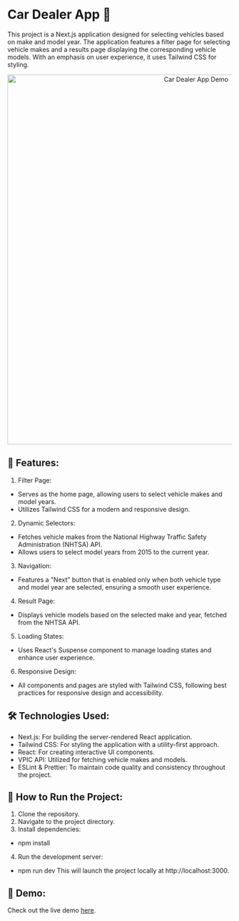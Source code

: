 # Car Dealer App 🚗
This project is a Next.js application designed for selecting vehicles based on make and model year. The application features a filter page for selecting vehicle makes and a results page displaying the corresponding vehicle models. With an emphasis on user experience, it uses Tailwind CSS for styling.

<p align="center">
  <img src="https://prnt.sc/5Jj3Y6qwcllF" alt="Car Dealer App Demo" width="830"/>
</p>

## 🚗 Features:
1. Filter Page:
- Serves as the home page, allowing users to select vehicle makes and model years.
- Utilizes Tailwind CSS for a modern and responsive design.
2. Dynamic Selectors:
- Fetches vehicle makes from the National Highway Traffic Safety Administration (NHTSA) API.
- Allows users to select model years from 2015 to the current year.
3. Navigation:
- Features a "Next" button that is enabled only when both vehicle type and model year are selected, ensuring a smooth user experience.
4. Result Page:
- Displays vehicle models based on the selected make and year, fetched from the NHTSA API.
5. Loading States:
- Uses React's Suspense component to manage loading states and enhance user experience.
6. Responsive Design:
- All components and pages are styled with Tailwind CSS, following best practices for responsive design and accessibility.

## 🛠️ Technologies Used:
- Next.js: For building the server-rendered React application.
- Tailwind CSS: For styling the application with a utility-first approach.
- React: For creating interactive UI components.
- VPIC API: Utilized for fetching vehicle makes and models.
- ESLint & Prettier: To maintain code quality and consistency throughout the project.

## 🚀 How to Run the Project:
1. Clone the repository.
2. Navigate to the project directory.
3. Install dependencies:
 - npm install
4. Run the development server:
 - npm run dev
This will launch the project locally at http://localhost:3000.

## 👾 Demo:
Check out the live demo [here](https://car-dealer-opal.vercel.app/).
